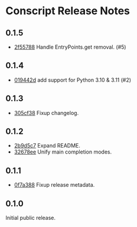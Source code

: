 # Conscript Release Notes

## 0.1.5

+ [2f55788](https://github.com/jsirois/conscript/commit/2f55788) Handle EntryPoints.get removal. (#5)

## 0.1.4

+ [019442d](https://github.com/jsirois/conscript/commit/019442d) add support for Python 3.10 & 3.11 (#2)

## 0.1.3

+ [305cf38](https://github.com/jsirois/conscript/commit/305cf38) Fixup changelog.

## 0.1.2

+ [2b9d5c7](https://github.com/jsirois/conscript/commit/2b9d5c7) Expand README.
+ [32678ee](https://github.com/jsirois/conscript/commit/32678ee) Unify main completion modes.

## 0.1.1

+ [0f7a388](https://github.com/jsirois/conscript/commit/0f7a388) Fixup release metadata.

## 0.1.0

Initial public release.


